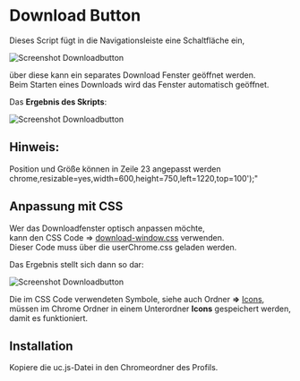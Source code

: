 # Download Button    
Dieses Script fügt in die Navigationsleiste eine Schaltfläche ein,    
    
![Screenshot Downloadbutton](https://github.com/Endor8/userChrome.js/raw/master/downloadbutton/scr_arrow.png)
    
über diese kann ein separates Download Fenster geöffnet werden.     
Beim Starten eines Downloads wird das Fenster automatisch geöffnet.    
      
Das **Ergebnis des Skripts**:

![Screenshot Downloadbutton](https://github.com/Endor8/userChrome.js/raw/master/downloadbutton/scr_downloadbutton.png)

## Hinweis:    
Position und Größe können in Zeile 23 angepasst werden     
chrome,resizable=yes,width=600,height=750,left=1220,top=100');"

## Anpassung mit CSS    
Wer das Downloadfenster optisch anpassen möchte,   
kann den CSS Code ⇒ [download-window.css](https://github.com/Endor8/userChrome.js/blob/master/downloadbutton/Downloads-window.css) verwenden.    
Dieser Code muss über die userChrome.css geladen werden.    

Das Ergebnis stellt sich dann so dar:
   
![Screenshot Downloadbutton](https://github.com/Endor8/userChrome.js/raw/master/downloadbutton/scr_downloadbutton1.png)

Die im CSS Code verwendeten Symbole, siehe auch Ordner **⇒** [Icons](https://github.com/Endor8/userChrome.js/tree/master/downloadbutton/icons),     
müssen im Chrome Ordner in einem Unterordner **Icons** gespeichert werden,    
damit es funktioniert.    
     
## Installation
Kopiere die uc.js-Datei in den Chromeordner des Profils.
